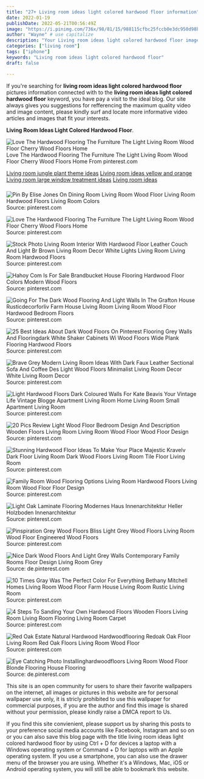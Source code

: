 ```yaml
---
title: "27+ Living room ideas light colored hardwood floor information"
date: 2022-01-19
publishDate: 2022-05-21T00:56:49Z
image: "https://i.pinimg.com/736x/98/81/15/988115cfbc25fccb0e3dc950d98b9728.jpg"
author: "Wayne" # use capitalize
description: "Your Living room ideas light colored hardwood floor images are available in this site. Living room ideas light colored hardwood floor are a topic that is being searched for and liked by netizens now. You can Find and Download the Living room ideas light colored hardwood floor files here. Download all free photos and vectors."
categories: ["living room"]
tags: ["iphone"]
keywords: "Living room ideas light colored hardwood floor"
draft: false

---
```


If you're searching for **living room ideas light colored hardwood floor** pictures information connected with to the **living room ideas light colored hardwood floor** keyword, you have pay a visit to the ideal  blog.  Our site always  gives you  suggestions  for refferencing  the maximum  quality video and image  content, please kindly surf and locate more informative video articles and images  that fit your interests.

**Living Room Ideas Light Colored Hardwood Floor**. 

![Love The Hardwood Flooring The Furniture The Light Living Room Wood Floor Cherry Wood Floors Home](https://i.pinimg.com/736x/ab/8f/6c/ab8f6c40fa953a763f015669d076630f--stain-colors-living-room-colors.jpg "Love The Hardwood Flooring The Furniture The Light Living Room Wood Floor Cherry Wood Floors Home")
Love The Hardwood Flooring The Furniture The Light Living Room Wood Floor Cherry Wood Floors Home From pinterest.com

[Living room jungle plant theme ideas](/living-room-jungle-plant-theme-ideas/)
[Living room ideas yellow and orange](/living-room-ideas-yellow-and-orange/)
[Living room large window treatment ideas](/living-room-large-window-treatment-ideas/)
[Living room ideas](/living-room-ideas/)



### 

 


![Pin By Elise Jones On Dining Room Living Room Wood Floor Living Room Hardwood Floors Living Room Colors](https://i.pinimg.com/originals/77/1d/21/771d21ac1b0f7f4e669ef3982e99cb82.jpg "Pin By Elise Jones On Dining Room Living Room Wood Floor Living Room Hardwood Floors Living Room Colors")
Source: pinterest.com

 

![Love The Hardwood Flooring The Furniture The Light Living Room Wood Floor Cherry Wood Floors Home](https://i.pinimg.com/736x/ab/8f/6c/ab8f6c40fa953a763f015669d076630f--stain-colors-living-room-colors.jpg "Love The Hardwood Flooring The Furniture The Light Living Room Wood Floor Cherry Wood Floors Home")
Source: pinterest.com

 

![Stock Photo Living Room Interior With Hardwood Floor Leather Couch And Light Br Brown Living Room Decor White Lights Living Room Living Room Hardwood Floors](https://i.pinimg.com/originals/aa/71/31/aa713196ab49280f0ae6f5926ed8cdd5.jpg "Stock Photo Living Room Interior With Hardwood Floor Leather Couch And Light Br Brown Living Room Decor White Lights Living Room Living Room Hardwood Floors")
Source: pinterest.com

 

![Hahoy Com Is For Sale Brandbucket House Flooring Hardwood Floor Colors Modern Wood Floors](https://i.pinimg.com/736x/45/26/da/4526da42d541eb36fb3f5de28ae4c173--light-hardwood-floors-hardwood-floors-colors-modern.jpg "Hahoy Com Is For Sale Brandbucket House Flooring Hardwood Floor Colors Modern Wood Floors")
Source: pinterest.com

 

![Going For The Dark Wood Flooring And Light Walls In The Grafton House Rusticdecorforliv Farm House Living Room Living Room Wood Floor Hardwood Bedroom Floors](https://i.pinimg.com/originals/38/4d/45/384d45c0168d2bda2163e928c0233428.jpg "Going For The Dark Wood Flooring And Light Walls In The Grafton House Rusticdecorforliv Farm House Living Room Living Room Wood Floor Hardwood Bedroom Floors")
Source: pinterest.com

 

![25 Best Ideas About Dark Wood Floors On Pinterest Flooring Grey Walls And Flooringdark White Shaker Cabinets Wi Wood Floors Wide Plank Flooring Hardwood Floors](https://i.pinimg.com/originals/4c/4c/3e/4c4c3ec8f405aa9badf1363156967822.jpg "25 Best Ideas About Dark Wood Floors On Pinterest Flooring Grey Walls And Flooringdark White Shaker Cabinets Wi Wood Floors Wide Plank Flooring Hardwood Floors")
Source: pinterest.com

 

![Brave Grey Modern Living Room Ideas With Dark Faux Leather Sectional Sofa And Coffee Des Light Wood Floors Minimalist Living Room Decor White Living Room Decor](https://i.pinimg.com/originals/ea/1c/e1/ea1ce1d47ae1b4f08265bfd58b41d94d.jpg "Brave Grey Modern Living Room Ideas With Dark Faux Leather Sectional Sofa And Coffee Des Light Wood Floors Minimalist Living Room Decor White Living Room Decor")
Source: pinterest.com

 

![Light Hardwood Floors Dark Coloured Walls For Kate Beavis Your Vintage Life Vintage Blogge Apartment Living Room Home Living Room Small Apartment Living Room](https://i.pinimg.com/474x/7c/e5/a8/7ce5a814c24e8fa32f7528b15f93b242.jpg "Light Hardwood Floors Dark Coloured Walls For Kate Beavis Your Vintage Life Vintage Blogge Apartment Living Room Home Living Room Small Apartment Living Room")
Source: pinterest.com

 

![20 Pics Review Light Wood Floor Bedroom Design And Description Wooden Floors Living Room Living Room Wood Floor Wood Floor Design](https://i.pinimg.com/originals/cc/40/51/cc4051d61920f5157b323618142be853.jpg "20 Pics Review Light Wood Floor Bedroom Design And Description Wooden Floors Living Room Living Room Wood Floor Wood Floor Design")
Source: pinterest.com

 

![Stunning Hardwood Floor Ideas To Make Your Place Majestic Kravelv Dark Floor Living Room Dark Wood Floors Living Room Tile Floor Living Room](https://i.pinimg.com/564x/eb/2d/a1/eb2da10d9eb6a1377b834dd27131b1d0.jpg "Stunning Hardwood Floor Ideas To Make Your Place Majestic Kravelv Dark Floor Living Room Dark Wood Floors Living Room Tile Floor Living Room")
Source: pinterest.com

 

![Family Room Wood Flooring Options Living Room Hardwood Floors Living Room Wood Floor Floor Design](https://i.pinimg.com/originals/a2/19/47/a21947c38707c988c6bc3a7639894e1a.jpg "Family Room Wood Flooring Options Living Room Hardwood Floors Living Room Wood Floor Floor Design")
Source: pinterest.com

 

![Light Oak Laminate Flooring Modernes Haus Innenarchitektur Heller Holzboden Innenarchitektur](https://i.pinimg.com/originals/01/39/52/013952c3192377e4e57a8be305a918f3.jpg "Light Oak Laminate Flooring Modernes Haus Innenarchitektur Heller Holzboden Innenarchitektur")
Source: pinterest.com

 

![Pinspiration Grey Wood Floors Bliss Light Grey Wood Floors Living Room Wood Floor Engineered Wood Floors](https://i.pinimg.com/originals/c5/d8/7b/c5d87bc07a231ffbc9307146f03605fa.jpg "Pinspiration Grey Wood Floors Bliss Light Grey Wood Floors Living Room Wood Floor Engineered Wood Floors")
Source: pinterest.com

 

![Nice Dark Wood Floors And Light Grey Walls Contemporary Family Rooms Floor Design Living Room Grey](https://i.pinimg.com/originals/09/cc/7e/09cc7e1fc5abd99d59ca83fc58609761.jpg "Nice Dark Wood Floors And Light Grey Walls Contemporary Family Rooms Floor Design Living Room Grey")
Source: de.pinterest.com

 

![10 Times Gray Was The Perfect Color For Everything Bethany Mitchell Homes Living Room Wood Floor Farm House Living Room Rustic Living Room](https://i.pinimg.com/564x/54/09/a1/5409a1a6efeee96a82999a98b2b5b94c.jpg "10 Times Gray Was The Perfect Color For Everything Bethany Mitchell Homes Living Room Wood Floor Farm House Living Room Rustic Living Room")
Source: pinterest.com

 

![4 Steps To Sanding Your Own Hardwood Floors Wooden Floors Living Room Living Room Flooring Living Room Carpet](https://i.pinimg.com/564x/25/c7/db/25c7dbab9f36d1cca87cc9918ea543b3.jpg "4 Steps To Sanding Your Own Hardwood Floors Wooden Floors Living Room Living Room Flooring Living Room Carpet")
Source: pinterest.com

 

![Red Oak Estate Natural Hardwood Hardwoodflooring Redoak Oak Floor Living Room Red Oak Floors Living Room Wood Floor](https://i.pinimg.com/originals/84/f0/fc/84f0fce64b41e6cd5b3845f12fb8d76e.jpg "Red Oak Estate Natural Hardwood Hardwoodflooring Redoak Oak Floor Living Room Red Oak Floors Living Room Wood Floor")
Source: pinterest.com

 

![Eye Catching Photo Installinghardwoodfloors Living Room Wood Floor Blonde Flooring House Flooring](https://i.pinimg.com/736x/98/81/15/988115cfbc25fccb0e3dc950d98b9728.jpg "Eye Catching Photo Installinghardwoodfloors Living Room Wood Floor Blonde Flooring House Flooring")
Source: de.pinterest.com

 

This site is an open community for users to share their favorite wallpapers on the internet, all images or pictures in this website are for personal wallpaper use only, it is stricly prohibited to use this wallpaper for commercial purposes, if you are the author and find this image is shared without your permission, please kindly raise a DMCA report to Us.

If you find this site convienient, please support us by sharing this posts to your preference social media accounts like Facebook, Instagram and so on or you can also save this blog page with the title living room ideas light colored hardwood floor by using Ctrl + D for devices a laptop with a Windows operating system or Command + D for laptops with an Apple operating system. If you use a smartphone, you can also use the drawer menu of the browser you are using. Whether it's a Windows, Mac, iOS or Android operating system, you will still be able to bookmark this website.
